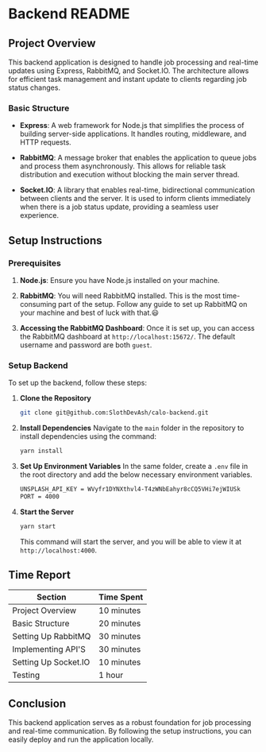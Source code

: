
# Backend README

## Project Overview

This backend application is designed to handle job processing and real-time updates using Express, RabbitMQ, and Socket.IO. The architecture allows for efficient task management and instant update to clients regarding job status changes.

### Basic Structure

- **Express**: A web framework for Node.js that simplifies the process of building server-side applications. It handles routing, middleware, and HTTP requests.
  
- **RabbitMQ**: A message broker that enables the application to queue jobs and process them asynchronously. This allows for reliable task distribution and execution without blocking the main server thread.

- **Socket.IO**: A library that enables real-time, bidirectional communication between clients and the server. It is used to inform clients immediately when there is a job status update, providing a seamless user experience.

## Setup Instructions

### Prerequisites

1. **Node.js**: Ensure you have Node.js installed on your machine.

2. **RabbitMQ**: You will need RabbitMQ installed. This is the most time-consuming part of the setup. Follow any guide to set up RabbitMQ on your machine and best of luck with that.😃

3. **Accessing the RabbitMQ Dashboard**: Once it is set up, you can access the RabbitMQ dashboard at `http://localhost:15672/`. The default username and password are both `guest`.


### Setup Backend
To set up the backend, follow these steps:

1. **Clone the Repository**
   ```bash
   git clone git@github.com:SlothDevAsh/calo-backend.git
   ```

2. **Install Dependencies**
    Navigate to the ```main``` folder in the repository to install dependencies using the command:
   ```bash
   yarn install
   ```

3. **Set Up Environment Variables**
   In the same folder, create a `.env` file in the root directory and add the below necessary environment variables.
   ```bash
   UNSPLASH_API_KEY = WVyfr1DYNXthvl4-T4zWNbEahyr8cCQ5VHi7ejWIUSk
   PORT = 4000
   ```

4. **Start the Server**
   ```bash
   yarn start
   ```
   This command will start the server, and you will be able to view it at `http://localhost:4000`.
   
## Time Report

| Section                      | Time Spent |
|------------------------------|------------|
| Project Overview             | 10 minutes | 
| Basic Structure              | 20 minutes |
| Setting Up RabbitMQ          | 30 minutes |
| Implementing API'S           | 30 minutes |
| Setting Up Socket.IO         | 10 minutes |
| Testing                      | 1 hour     |

## Conclusion

This backend application serves as a robust foundation for job processing and real-time communication. By following the setup instructions, you can easily deploy and run the application locally.

